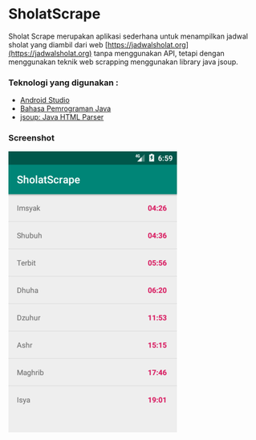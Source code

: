 # SholatScrape

Sholat Scrape merupakan aplikasi sederhana untuk menampilkan jadwal sholat yang diambil dari web [https://jadwalsholat.org](https://jadwalsholat.org) tanpa menggunakan API, tetapi dengan menggunakan teknik web scrapping menggunakan library java jsoup.
### Teknologi yang digunakan :
* [Android Studio](http://developer.android.com/sdk/index.html "Download Android Studio")
* [Bahasa Pemrograman Java](https://www.java.com/)
* [jsoup: Java HTML Parser](https://jsoup.org/)

### Screenshot
![Tampilan 1](https://github.com/abuazzam/SholatScrape/blob/master/screenshot/ss_01.png)
